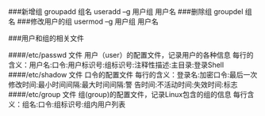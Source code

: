 ###新增组
    groupadd 组名
    useradd –g 用户组 用户名 
###删除组
    groupdel 组名
###修改用户的组 
    usermod –g 用户组 用户名
    
###用户和组的相关文件

####/etc/passwd 文件
    用户（user）的配置文件，记录用户的各种信息
    每行的含义：用户名:口令:用户标识号:组标识号:注释性描述:主目录:登录Shell
####/etc/shadow 文件
     口令的配置文件
     每行的含义：登录名:加密口令:最后一次修改时间:最小时间间隔:最大时间间隔:警
     告时间:不活动时间:失效时间:标志
####/etc/group 文件
    组(group)的配置文件，记录Linux包含的组的信息
    每行含义：组名:口令:组标识号:组内用户列表